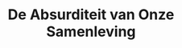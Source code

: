 ---
title: "De Absurditeit van Onze Samenleving"
image: "seewhatImean.jpg"
style:
    background: "#E88D67"
    color: "#fff"
---
